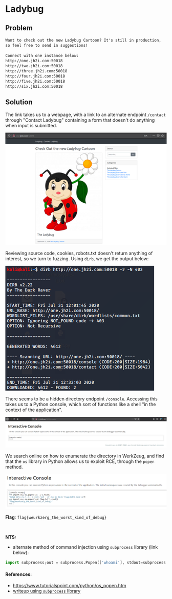 # Ladybug

## Problem

```
Want to check out the new Ladybug Cartoon? It's still in production, so feel free to send in suggestions!

Connect with one instance below:
http://one.jh2i.com:50018
http://two.jh2i.com:50018
http://three.jh2i.com:50018
http://four.jh2i.com:50018
http://five.jh2i.com:50018
http://six.jh2i.com:50018
```

## Solution

The link takes us to a webpage, with a link to an alternate endpoint `/contact` through "Contact Ladybug" containing a form that doesn't do anything
when input is submitted.

![](images/ladybug1.PNG)

Reviewing source code, cookies, robots.txt doesn't return anything of interest, so we turn to fuzzing. Using `dirb`, we 
get the output below:

![](images/ladybug2.PNG)

There seems to be a hidden directory endpoint `/console`. Accessing this takes us to a Python console, which sort of functions
like a shell "in the context of the application".

![](images/ladybug3.PNG)


We search online on how to enumerate the directory in WerkZeug, and find that the `os` library in Python allows us to exploit RCE,
through the `popen` method.

![](images/ladybug_flag.PNG)

**Flag**: `flag{weurkzerg_the_worst_kind_of_debug}`

&nbsp;

**NTS:**
* alternate method of command injection using `subprocess` library (link below):
```python
import subprocess;out = subprocess.Popen(['whoami'], stdout=subprocess.PIPE, stderr=subprocess.STDOUT);stdout,stderr = out.communicate();print(stdout);
```

#### References:
* https://www.tutorialspoint.com/python/os_popen.htm
* [writeup using `subprocess` library](https://github.com/W3rni0/HacktivityCon_CTF_2020/blob/master/readme.md)


